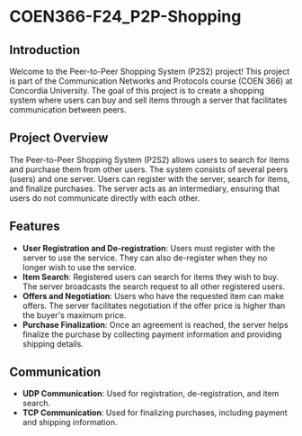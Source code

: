 # COEN366-F24_P2P-Shopping

## Introduction
Welcome to the Peer-to-Peer Shopping System (P2S2) project! This project is part of the Communication Networks and Protocols course (COEN 366) at Concordia University. The goal of this project is to create a shopping system where users can buy and sell items through a server that facilitates communication between peers.

## Project Overview
The Peer-to-Peer Shopping System (P2S2) allows users to search for items and purchase them from other users. The system consists of several peers (users) and one server. Users can register with the server, search for items, and finalize purchases. The server acts as an intermediary, ensuring that users do not communicate directly with each other.

## Features
- **User Registration and De-registration**: Users must register with the server to use the service. They can also de-register when they no longer wish to use the service.
- **Item Search**: Registered users can search for items they wish to buy. The server broadcasts the search request to all other registered users.
- **Offers and Negotiation**: Users who have the requested item can make offers. The server facilitates negotiation if the offer price is higher than the buyer's maximum price.
- **Purchase Finalization**: Once an agreement is reached, the server helps finalize the purchase by collecting payment information and providing shipping details.

## Communication
- **UDP Communication**: Used for registration, de-registration, and item search.
- **TCP Communication**: Used for finalizing purchases, including payment and shipping information.
